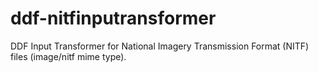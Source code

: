 ddf-nitfinputransformer
=======================

DDF Input Transformer for National Imagery Transmission Format (NITF) files (image/nitf mime type).
